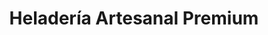 ---
title: "Heladería Artesanal Premium"
url: /ciudad-autonoma-de-buenos-aires/heladeria-artesanal-premium/
shop: helado
---